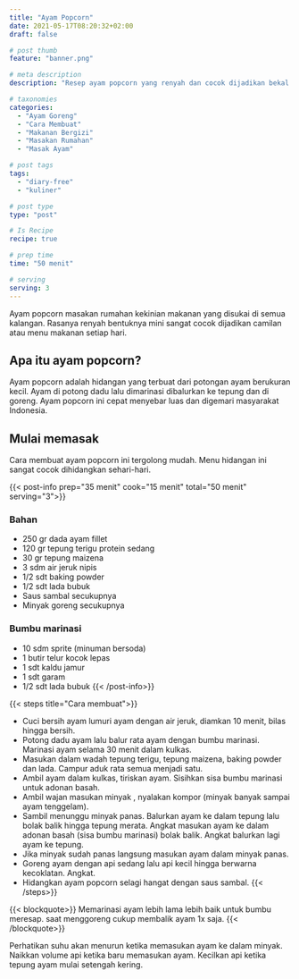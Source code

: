 ```yaml
---
title: "Ayam Popcorn"
date: 2021-05-17T08:20:32+02:00
draft: false

# post thumb
feature: "banner.png"

# meta description
description: "Resep ayam popcorn yang renyah dan cocok dijadikan bekal maupun camilan. Pelajari selengkapnya cara membuat ayam popcorn yang enak disini."

# taxonomies
categories:
  - "Ayam Goreng"
  - "Cara Membuat"
  - "Makanan Bergizi"
  - "Masakan Rumahan"
  - "Masak Ayam"

# post tags
tags:
  - "diary-free"
  - "kuliner"

# post type
type: "post"

# Is Recipe
recipe: true

# prep time
time: "50 menit"

# serving
serving: 3
---
```

Ayam popcorn masakan rumahan kekinian makanan yang disukai di semua kalangan. Rasanya renyah bentuknya mini sangat cocok dijadikan camilan atau menu makanan setiap hari.

## Apa itu ayam popcorn?

Ayam popcorn adalah hidangan yang terbuat dari potongan ayam berukuran kecil. Ayam di potong dadu lalu dimarinasi dibalurkan ke tepung dan di goreng. Ayam popcorn ini cepat menyebar luas dan digemari masyarakat Indonesia.

## Mulai memasak

Cara membuat ayam popcorn ini tergolong mudah. Menu hidangan ini sangat cocok dihidangkan sehari-hari.

{{< post-info prep="35 menit" cook="15 menit" total="50 menit" serving="3">}}

### Bahan

-   250 gr dada ayam fillet
-   120 gr tepung terigu protein sedang
-   30 gr tepung maizena
-   3 sdm air jeruk nipis
-   1/2 sdt baking powder
-   1/2 sdt lada bubuk
-   Saus sambal secukupnya
-   Minyak goreng secukupnya

### Bumbu marinasi

-   10 sdm sprite (minuman bersoda)
-   1 butir telur kocok lepas
-   1 sdt kaldu jamur
-   1 sdt garam
-   1/2 sdt lada bubuk
{{< /post-info>}}

{{< steps title="Cara membuat">}}
-   Cuci bersih ayam lumuri ayam dengan air jeruk, diamkan 10 menit, bilas hingga bersih.
-   Potong dadu ayam lalu balur rata ayam dengan bumbu marinasi. Marinasi ayam selama 30 menit dalam kulkas.
-   Masukan dalam wadah tepung terigu, tepung maizena, baking powder dan lada. Campur aduk rata semua menjadi satu.
-   Ambil ayam dalam kulkas, tiriskan ayam. Sisihkan sisa bumbu marinasi untuk adonan basah.
-   Ambil wajan masukan minyak , nyalakan kompor (minyak banyak sampai ayam tenggelam).
-   Sambil menunggu minyak panas. Balurkan ayam ke dalam tepung lalu bolak balik hingga tepung merata. Angkat masukan ayam ke dalam adonan basah (sisa bumbu marinasi) bolak balik. Angkat balurkan lagi ayam ke tepung.
-   Jika minyak sudah panas langsung masukan ayam dalam minyak panas.
-   Goreng ayam dengan api sedang lalu api kecil hingga berwarna kecoklatan. Angkat.
-   Hidangkan ayam popcorn selagi hangat dengan saus sambal.
{{< /steps>}}

{{< blockquote>}}
Memarinasi ayam lebih lama lebih baik untuk bumbu meresap. saat menggoreng cukup membalik ayam 1x saja.
{{< /blockquote>}}

Perhatikan suhu akan menurun ketika memasukan ayam ke dalam minyak. Naikkan volume api ketika baru memasukan ayam. Kecilkan api ketika tepung ayam mulai setengah kering.